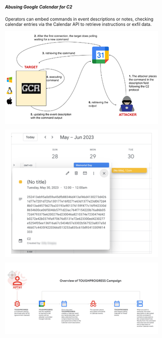 ##### Abusing Google Calendar for C2

Operators can embed commands in event descriptions or notes, checking calendar entries via the Calendar API to retrieve instructions or exfil data.

![google calendar](doc/google_calendar.png)

![google calendar apt41 sample](doc/google_calendar_apt41_example.png)

![google calendar apt41 sample 2](doc/google_calendar_campaign.jpg)

